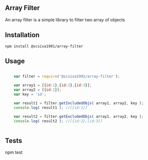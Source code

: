 ## Array Filter

An array filter is a simple library to filter two array of objects

## Installation

`npm install @scsiva1991/array-filter`

## Usage


```javascript

    var filter = require('@scsiva1991/array-filter');

    var array1 = [{id:1},{id:2},{id:3}];
    var array2 = [{id:1}];
    var key = 'id';

    var result1 = filter.getIncludedObjs( array1, array2, key );
    console.log( result1 ); //[{id:1}]

    var result2 = filter.getExcludedObjs( array1, array2, key );
    console.log( result2 ); //[{id:2},{id:3}]
    
```

## Tests

npm test
